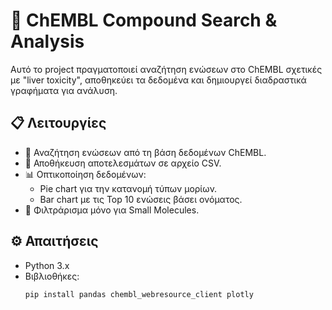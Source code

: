 # 🧪 ChEMBL Compound Search & Analysis

Αυτό το project πραγματοποιεί αναζήτηση ενώσεων στο ChEMBL σχετικές με "liver toxicity", αποθηκεύει τα δεδομένα και δημιουργεί διαδραστικά γραφήματα για ανάλυση.

## 📋 Λειτουργίες
- 🔎 Αναζήτηση ενώσεων από τη βάση δεδομένων ChEMBL.
- 💾 Αποθήκευση αποτελεσμάτων σε αρχείο CSV.
- 📊 Οπτικοποίηση δεδομένων:
  - Pie chart για την κατανομή τύπων μορίων.
  - Bar chart με τις Top 10 ενώσεις βάσει ονόματος.
- 🎯 Φιλτράρισμα μόνο για Small Molecules.

## ⚙️ Απαιτήσεις
- Python 3.x
- Βιβλιοθήκες:
  ```bash
  pip install pandas chembl_webresource_client plotly
